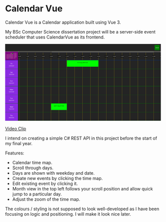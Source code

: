 # Calendar Vue

Calendar Vue is a Calendar application built using Vue 3.

My BSc Computer Science dissertation project will be a server-side
event scheduler that uses CalendarVue as its frontend.

![CalendarVue Screenshot](./Docs/CalendarVueScreenshot-20240828.png)

<a href="https://youtu.be/bfT5bi0T85c">Video Clip</a>

I intend on creating a simple C# REST API in this project before the start
of my final year.

Features:
- Calendar time map.
- Scroll through days.
- Days are shown with weekday and date.
- Create new events by clicking the time map.
- Edit existing event by clicking it.
- Month view in the top left follows your scroll position and
allow quick jump to a particular day.
- Adjust the zoom of the time map.

The colours / styling is not supposed to look well-developed as
I have been focusing on logic and positioning. I will make it
look nice later.
